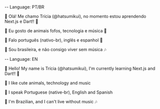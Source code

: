 -- Language: PT/BR

💌 Olá! Me chamo Trícia (@hatsumikui), no momento estou aprendendo Next.js e Dart!! 👾

💌 Eu gosto de animais fofos, tecnologia e música 🦭

💌 Falo português (nativo-br), inglês e espanhol 🧸

💌 Sou brasileira, e não consigo viver sem música 🎶



-- Language: EN

💌 Hello! My name is Trícia (@hatsumikui), I'm currently learning Next.js and Dart!! 👾

💌 I like cute animals, technology and music   

💌 I speak Portuguese (native-br), English and Spanish   

💌 I'm Brazilian, and I can't live without music 🎶
